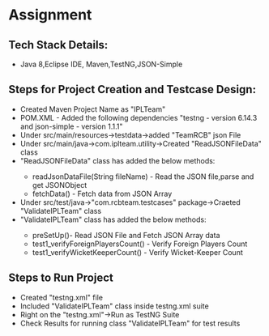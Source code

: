 # Assignment

<h2>Tech Stack Details:</h2>
<ul>
<li>Java 8,Eclipse IDE, Maven,TestNG,JSON-Simple</li>
</ul>

<h2>Steps for Project Creation and Testcase Design:</h2>
<ul>
<li>Created Maven Project Name as "IPLTeam"</li>
<li>POM.XML - Added the following dependencies "testng - version 6.14.3 and json-simple - version 1.1.1"</li>
<li>Under src/main/resources->testdata->added "TeamRCB" json File</li>
<li>Under src/main/java->com.iplteam.utility->Created "ReadJSONFileData" class</li>
<li>"ReadJSONFileData" class has added the below methods:</li>
	<ul>
	<li>readJsonDataFile(String fileName)  - Read the JSON file,parse and get JSONObject</li>
	<li>fetchData() - Fetch data from JSON Array</li>
	</ul>
<li>Under src/test/java->"com.rcbteam.testcases" package->Craeted "ValidateIPLTeam" class</li>
<li>"ValidateIPLTeam" class has added the below methods:</li>
	<ul>
	<li>preSetUp()- Read JSON File and Fetch JSON Array data</li>
	<li>test1_verifyForeignPlayersCount() - Verify Foreign Players Count</li> 
	<li>test1_verifyWicketKeeperCount() - Verify Wicket-Keeper Count</li>
	</ul>
</ul> 

<h2>Steps to Run Project</h2>
<ul>
<li>Created "testng.xml" file</li>
<li>Included "ValidateIPLTeam" class inside testng.xml suite</li>
<li>Right on the "testng.xml"->Run as TestNG Suite</li>
<li>Check Results for running class "ValidateIPLTeam" for test results</li>
</ul>
 
	
